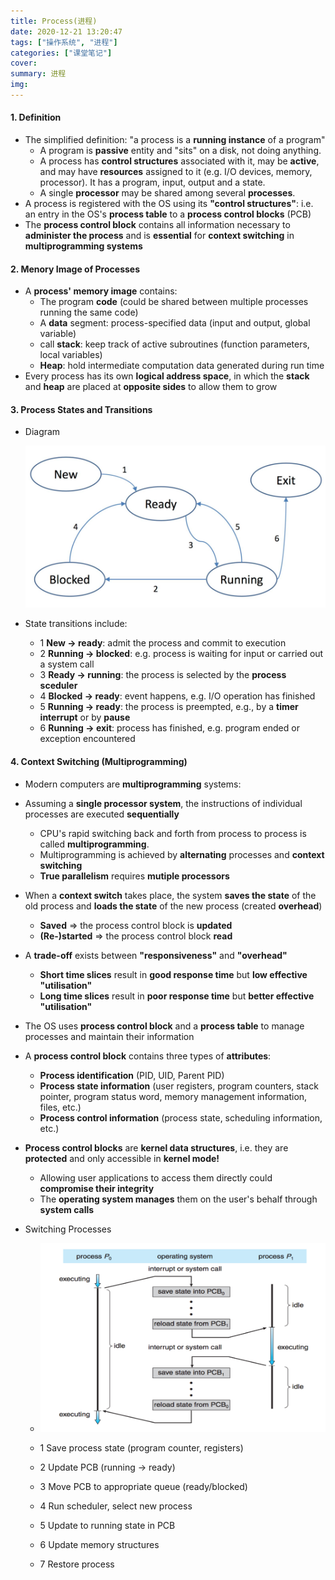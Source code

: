 ```yaml
---
title: Process(进程)
date: 2020-12-21 13:20:47
tags: ["操作系统", "进程"]
categories: ["课堂笔记"]
cover:
summary: 进程
img:
---
```


#### 1. Definition

* The simplified definition: "a process is a **running instance** of a program"
  * A program is **passive** entity and "sits" on a disk, not doing anything.
  * A process has **control structures** associated with it, may be **active**, and may have **resources** assigned to it (e.g. I/O devices, memory, processor). It has a program, input, output and a state.
  * A single **processor** may be shared among several **processes**.
* A process is registered with the OS using its **"control structures"**: i.e. an entry in the OS's **process table** to a **process control blocks** (PCB)
* The **process control block** contains all information necessary to **administer the process** and is **essential** for **context switching** in **multiprogramming systems**

#### 2. Menory Image of Processes

* A **process' memory image** contains:
  * The program **code** (could be shared between multiple processes running the same code)
  * A **data** segment: process-specified data (input and output, global variable)
  * call **stack**: keep track of active subroutines (function parameters, local variables)
  * **Heap**: hold intermediate computation data generated during run time
* Every process has its own **logical address space**, in which the **stack** and **heap** are placed at **opposite sides** to allow them to grow

#### 3. Process States and Transitions

* Diagram

  <img src="Process-进程/Screen Shot 2020-12-21 at 1.50.28 PM.png" style="zoom:50%;" />

* State transitions include:

  * 1  **New -> ready**: admit the process and commit to execution
  * 2  **Running -> blocked**: e.g. process is waiting for input or carried out a system call
  * 3  **Ready -> running**: the process is selected by the **process sceduler**
  * 4  **Blocked -> ready**: event happens, e.g. I/O operation has finished
  * 5  **Running -> ready**: the process is preempted, e.g., by a **timer interrupt** or by **pause**
  * 6  **Running -> exit**: process has finished, e.g. program ended or exception encountered

#### 4. Context Switching (Multiprogramming)

* Modern computers are **multiprogramming** systems:

* Assuming a **single processor system**, the instructions of individual processes are executed **sequentially**

  * CPU's rapid switching back and forth from process to process is called **multiprogramming**.
  * Multiprogramming is achieved by **alternating** processes and **context switching**
  * **True parallelism** requires **mutiple processors**

* When a **context switch** takes place, the system **saves the state** of the old process and **loads the state** of the new process (created **overhead**)

  * **Saved** => the process control block is **updated**
  * **(Re-)started** => the process control block **read**

* A **trade-off** exists between **"responsiveness"** and **"overhead"**

  * **Short time slices** result in **good response time** but **low effective "utilisation"**
  * **Long time slices** result in **poor response time** but **better effective "utilisation"**

* The OS uses **process control block** and a **process table** to manage processes and maintain their information

* A **process control block** contains three types of **attributes**:

  * **Process identification** (PID, UID, Parent PID)
  * **Process state information** (user registers, program counters, stack pointer, program status word, memory management information, files, etc.)
  * **Process control information** (process state, scheduling information, etc.)

* **Process control blocks** are **kernel data structures**, i.e. they are **protected** and only accessible in **kernel mode!**

  * Allowing user applications to access them directly could **compromise their integrity**
  * The **operating system manages** them on the user's behalf through **system calls**

* Switching Processes

  * <img src="Process-进程/Screen Shot 2020-12-21 at 3.42.30 PM.png" style="zoom:50%;" />

  * 1  Save process state (program counter, registers)
  * 2  Update PCB (running -> ready)
  * 3  Move PCB to appropriate queue (ready/blocked)
  * 4  Run scheduler, select new process
  * 5  Update to running state in PCB
  * 6  Update memory structures
  * 7  Restore process
